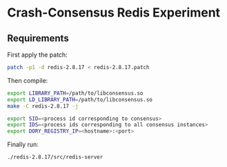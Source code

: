 # Crash-Consensus Redis Experiment

## Requirements

First apply the patch:

```sh
patch -p1 -d redis-2.8.17 < redis-2.8.17.patch
```

Then compile:

```sh
export LIBRARY_PATH=/path/to/libconsensus.so
export LD_LIBRARY_PATH=/path/to/libconsensus.so
make -C redis-2.8.17 -j
```

```sh
export SID=<process id corresponding to consensus>
export IDS=<process ids corresponding to all consensus instances>
export DORY_REGISTRY_IP=<hostname>:<port>
```

Finally run:
```sh
./redis-2.8.17/src/redis-server
```
